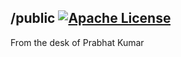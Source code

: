 ## /public [![Apache License](https://img.shields.io/badge/License-v2.0-ff79b4.svg)](https://github.com/iammachine/prabhatkumar.org/blob/master/LICENSE)

From the desk of Prabhat Kumar
